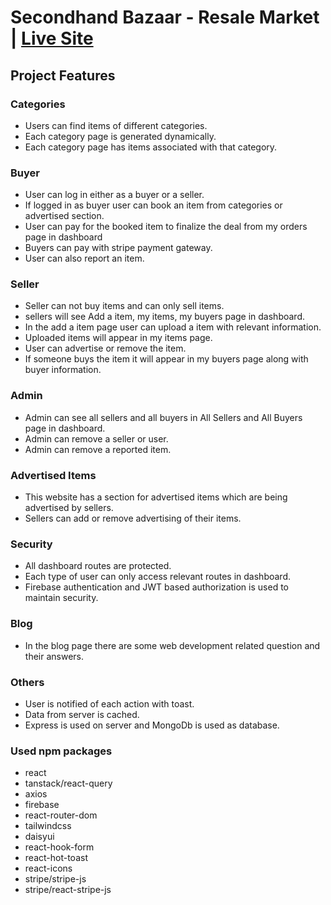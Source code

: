 # Secondhand Bazaar - Resale Market | [Live Site](https://secondhand-bazaar.web.app/)

## Project Features

### Categories
* Users can find items of different categories.
* Each category page is generated dynamically.
* Each category page has items associated with that category.

### Buyer
* User can log in either as a buyer or a seller.
* If logged in as buyer user can book an item from categories or advertised section.
* User can pay for the booked item to finalize the deal from my orders page in dashboard
* Buyers can pay with stripe payment gateway.
* User can also report an item.

### Seller
* Seller can not buy items and can only sell items.
* sellers will see Add a item, my items, my buyers page in dashboard.
* In the add a item page user can upload a item with relevant information.
* Uploaded items will appear in my items page.
* User can advertise or remove the item.
* If someone buys the item it will appear in my buyers page along with buyer information.

### Admin
* Admin can see all sellers and all buyers in All Sellers and All Buyers page in dashboard.
* Admin can remove a seller or user.
* Admin can remove a reported item.

### Advertised Items
* This website has a section for advertised items which are being advertised by sellers.
* Sellers can add or remove advertising of their items.

### Security
* All dashboard routes are protected.
* Each type of user can only access relevant routes in dashboard.
* Firebase authentication and JWT based authorization is used to maintain security.

### Blog
* In the blog page there are some web development related question and their answers.

### Others
* User is notified of each action with toast.
* Data from server is cached.
* Express is used on server and MongoDb is used as database.

### Used npm packages
* react
* tanstack/react-query
* axios
* firebase
* react-router-dom
* tailwindcss
* daisyui
* react-hook-form
* react-hot-toast
* react-icons
* stripe/stripe-js
* stripe/react-stripe-js
